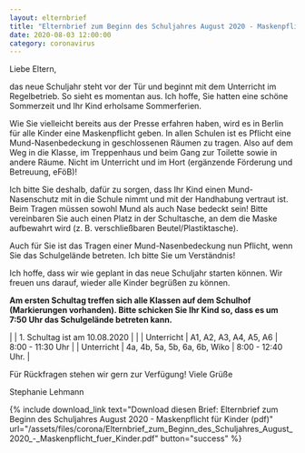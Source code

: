 ```yaml
---
layout: elternbrief
title: "Elternbrief zum Beginn des Schuljahres August 2020 - Maskenpflicht für Kinder"
date: 2020-08-03 12:00:00
category: coronavirus
---
```


Liebe Eltern,

das neue Schuljahr steht vor der Tür und beginnt mit dem Unterricht im Regelbetrieb. So sieht es
momentan aus. Ich hoffe, Sie hatten eine schöne Sommerzeit und Ihr Kind erholsame Sommerferien.

Wie Sie vielleicht bereits aus der Presse erfahren haben, wird es in Berlin für alle Kinder eine
Maskenpflicht geben. In allen Schulen ist es Pflicht eine Mund-Nasenbedeckung in geschlossenen
Räumen zu tragen. Also auf dem Weg in die Klasse, im Treppenhaus und beim Gang zur Toilette sowie
in andere Räume. Nicht im Unterricht und im Hort (ergänzende Förderung und Betreuung, eFöB)!

Ich bitte Sie deshalb, dafür zu sorgen, dass Ihr Kind einen Mund-Nasenschutz mit in die Schule nimmt
und mit der Handhabung vertraut ist. Beim Tragen müssen sowohl Mund als auch Nase bedeckt sein!
Bitte vereinbaren Sie auch einen Platz in der Schultasche, an dem die Maske aufbewahrt wird (z. B.
verschließbaren Beutel/Plastiktasche).

Auch für Sie ist das Tragen einer Mund-Nasenbedeckung nun Pflicht, wenn Sie das
Schulgelände betreten. Ich bitte Sie um Verständnis!

Ich hoffe, dass wir wie geplant in das neue Schuljahr starten können. Wir freuen uns darauf, wieder alle
Kinder begrüßen zu können.

**Am ersten Schultag treffen sich alle Klassen auf dem Schulhof (Markierungen vorhanden). Bitte
schicken Sie Ihr Kind so, dass es um 7:50 Uhr das Schulgelände betreten kann.**

| | 1. Schultag ist am 10.08.2020 | |
| Unterricht | A1, A2, A3, A4, A5, A6 | 8:00 - 11:30 Uhr |
| Unterricht | 4a, 4b, 5a, 5b, 6a, 6b, Wiko | 8:00 - 12:40 Uhr. |

Für Rückfragen stehen wir gern zur Verfügung!
Viele Grüße

Stephanie Lehmann

{% include download_link text="Download diesen Brief: Elternbrief zum Beginn des Schuljahres August 2020 - Maskenpflicht für Kinder (pdf)" url="/assets/files/corona/Elternbrief_zum_Beginn_des_Schuljahres_August_2020_-_Maskenpflicht_fuer_Kinder.pdf" button="success" %}
